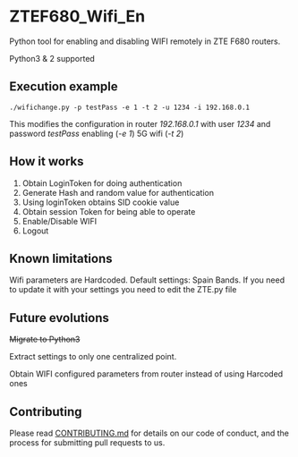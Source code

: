 # ZTEF680_Wifi_En

Python tool for enabling and disabling WIFI remotely in ZTE F680 routers.

Python3 & 2 supported

## Execution example

```
./wifichange.py -p testPass -e 1 -t 2 -u 1234 -i 192.168.0.1
```
This modifies the configuration in router _192.168.0.1_ with user _1234_ and password _testPass_ enabling (_-e 1_) 5G wifi (_-t 2_)

## How it works
1. Obtain LoginToken for doing authentication
2. Generate Hash and random value for authentication
3. Using loginToken obtains SID cookie value
4. Obtain session Token for being able to operate
5. Enable/Disable WIFI
6. Logout


## Known limitations
Wifi parameters are Hardcoded. Default settings: Spain Bands. If you need to update it with your settings you need to edit the ZTE.py file

## Future evolutions

~~Migrate to Python3~~

Extract settings to only one centralized point.

Obtain WIFI configured parameters from router instead of using Harcoded ones 

## Contributing

Please read [CONTRIBUTING.md](https://github.com/jazzran/ZTEF680_Wifi_En/blob/master/Contributing.md) for details on our code of conduct, and the process for submitting pull requests to us.

